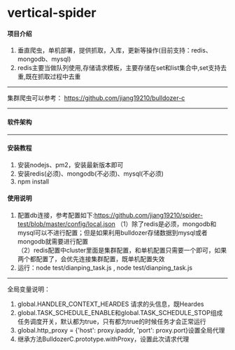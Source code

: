 # vertical-spider

#### 项目介绍
1. 垂直爬虫，单机部署，提供抓取，入库，更新等操作(目前支持：redis、mongodb、mysql)
2. redis主要当做队列使用,存储请求模板，主要存储在set和list集合中,set支持去重,既在抓取过程中去重 
****
集群爬虫可以参考：
https://github.com/jiang19210/bulldozer-c
****
#### 软件架构
****
#### 安装教程
1. 安装nodejs、pm2，安装最新版本即可
2. 安装redis(必须)、mongodb(不必须)、mysql(不必须)
3. npm install

#### 使用说明

1. 配置db连接，参考配置如下:https://github.com/jiang19210/spider-test/blob/master/config/local.json
    （1）除了redis是必须，mongodb和mysql可以不进行配置；但是如果利用bulldozer存储数据到mysql或者mongodb就需要进行配置  
    （2）redis配置中cluster里面是集群配置，和单机配置只需要一个即可，如果两个都配置了，会优先连接集群配置，既单机配置失效
2. 运行：node test/dianping_task.js , node test/dianping_task.js
******
全局变量说明：
1. global.HANDLER_CONTEXT_HEARDES 请求的头信息，既Heardes
2. global.TASK_SCHEDULE_ENABLE和global.TASK_SCHEDULE_STOP组成任务调度开关，默认都为true，只有都为true的时候任务才会正常运行
3. global.http_proxy = {'host': proxy.ipaddr, 'port': proxy.port}设置全局代理
4. 继承方法BulldozerC.prototype.withProxy，设置此次请求代理

